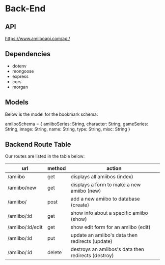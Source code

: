 # Back-End 

## API

https://www.amiiboapi.com/api/

## Dependencies

- dotenv
- mongoose
- express 
- cors
- morgan

## Models

Below is the model for the bookmark schema:

amiiboSchema = {
            amiiboSeries: String,
            character: String,
            gameSeries: String,
            image: String,
            name: String,
            type: String,
            misc: String
}

## Backend Route Table

Our routes are listed in the table below:

| url | method | action |
|-----|--------|--------|
| /amiibo | get | displays all amiibos (index)|
| /amiibo/new | get | displays a form to make a new amiibo (new)|
| /amiibo/ | post | add a new amiibo to database (create)|
| /amiibo/:id | get | show info about a specific amiibo (show)|
| /amiibo/:id/edit | get | show edit form for an amiibo (edit)|
| /amiibo/:id | put | update an amiibo's data then redirects (update)|
| /amiibo/:id | delete | destroys an amiibos's data then redirects (destroy)|
